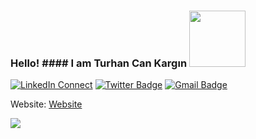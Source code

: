 ### Hello! #### I am Turhan Can Kargın <img src="https://media.giphy.com/media/bcKmIWkUMCjVm/giphy.gif" width="90px"></h2> 
[![LinkedIn Connect](https://img.shields.io/badge/%20-Connect-black?color=14171A&labelColor=212121&logo=linkedin&logoColor=ffcc80)](https://www.linkedin.com/in/turhancankargin/)
[![Twitter Badge](https://img.shields.io/badge/-@turhancan97-1ca0f1?style=flat-square&labelColor=1ca0f1&logo=twitter&logoColor=white&link=https://twitter.com/turhancan97)](https://twitter.com/turhancan97)
[![Gmail Badge](https://img.shields.io/badge/-turhancan.kargin@gmail.com-c14438?style=flat-square&logo=Gmail&logoColor=white&link=mailto:turhancan.kargin@gmail.com)](mailto:turhancan.kargin@gmail.com)

Website: [Website](https://turhancankargin.wordpress.com/hakkinda/)


<img src="https://github-readme-stats.vercel.app/api?username=turhancan97&&show_icons=true&title_color=#263238&icon_color=bb2acf&text_color=#263238&bg_color=#CFD8DC">
